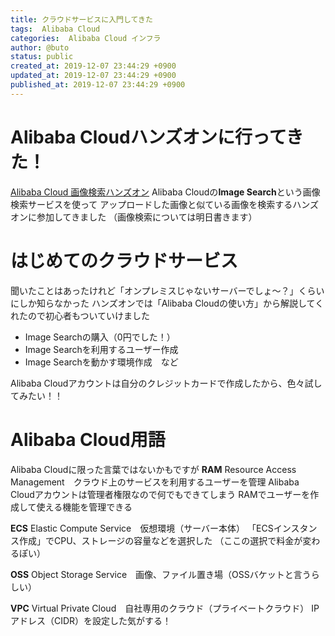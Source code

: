 ```yaml
---
title: クラウドサービスに入門してきた
tags:  Alibaba Cloud
categories:  Alibaba Cloud インフラ
author: @buto
status: public
created_at: 2019-12-07 23:44:29 +0900
updated_at: 2019-12-07 23:44:29 +0900
published_at: 2019-12-07 23:44:29 +0900
---
```

# Alibaba Cloudハンズオンに行ってきた！
[Alibaba Cloud 画像検索ハンズオン](https://alibabacloud.connpass.com/event/153504/)
Alibaba Cloudの**Image Search**という画像検索サービスを使って
アップロードした画像と似ている画像を検索するハンズオンに参加してきました
（画像検索については明日書きます）
# はじめてのクラウドサービス
聞いたことはあったけれど「オンプレミスじゃないサーバーでしょ～？」くらいにしか知らなかった
ハンズオンでは「Alibaba Cloudの使い方」から解説してくれたので初心者もついていけました
- Image Searchの購入（0円でした！）
- Image Searchを利用するユーザー作成
- Image Searchを動かす環境作成　など

Alibaba Cloudアカウントは自分のクレジットカードで作成したから、色々試してみたい！！
# Alibaba Cloud用語
Alibaba Cloudに限った言葉ではないかもですが
**RAM**
Resource Access Management　クラウド上のサービスを利用するユーザーを管理
Alibaba Cloudアカウントは管理者権限なので何でもできてしまう
RAMでユーザーを作成して使える機能を管理できる

**ECS**
Elastic Compute Service　仮想環境（サーバー本体）
「ECSインスタンス作成」でCPU、ストレージの容量などを選択した
（ここの選択で料金が変わるぽい）

**OSS**
Object Storage Service　画像、ファイル置き場（OSSバケットと言うらしい）

**VPC**
Virtual Private Cloud　自社専用のクラウド（プライベートクラウド）
IPアドレス（CIDR）を設定した気がする！
